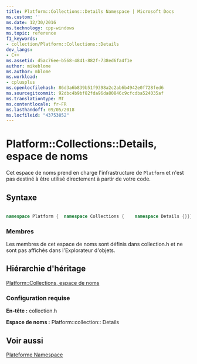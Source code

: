 ```yaml
---
title: Platform::Collections::Details Namespace | Microsoft Docs
ms.custom: ''
ms.date: 12/30/2016
ms.technology: cpp-windows
ms.topic: reference
f1_keywords:
- collection/Platform::Collections::Details
dev_langs:
- C++
ms.assetid: d5ac76ee-b568-4841-882f-738ed6fa4f1e
author: mikeblome
ms.author: mblome
ms.workload:
- cplusplus
ms.openlocfilehash: 86d3a6b839b51f9398a2c2ab6b4942e0f728fed6
ms.sourcegitcommit: 92dbc4b9bf82fda96da80846c9cfcdba524035af
ms.translationtype: MT
ms.contentlocale: fr-FR
ms.lasthandoff: 09/05/2018
ms.locfileid: "43753852"
---
```

# <a name="platformcollectionsdetails-namespace"></a>Platform::Collections::Details, espace de noms
Cet espace de noms prend en charge l'infrastructure de `Platform` et n'est pas destiné à être utilisé directement à partir de votre code.  
  
## <a name="syntax"></a>Syntaxe  
  
```cpp  
  
namespace Platform {  namespace Collections {    namespace Details {}}}  
```  
  
### <a name="members"></a>Membres  
 Les membres de cet espace de noms sont définis dans collection.h et ne sont pas affichés dans l'Explorateur d'objets.  
  
## <a name="inheritance-hierarchy"></a>Hiérarchie d'héritage  
 [Platform::Collections, espace de noms](../cppcx/platform-collections-namespace.md)  
  
### <a name="requirements"></a>Configuration requise  
 **En-tête :** collection.h  
  
 **Espace de noms :** Platform::collection:: Details  
  
## <a name="see-also"></a>Voir aussi  
 [Plateforme Namespace](platform-namespace-c-cx.md)